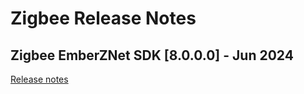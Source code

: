 # Zigbee Release Notes

## Zigbee EmberZNet SDK [8.0.0.0] - Jun 2024

[Release notes](https://www.silabs.com/documents/public/release-notes/emberznet-release-notes-8.0.0.0.pdf)
